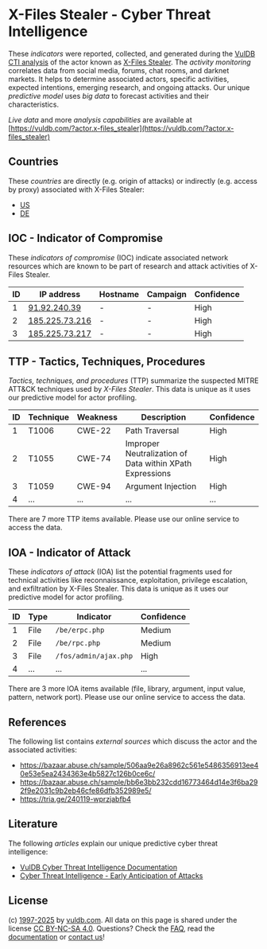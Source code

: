 # X-Files Stealer - Cyber Threat Intelligence

These _indicators_ were reported, collected, and generated during the [VulDB CTI analysis](https://vuldb.com/?kb.cti) of the actor known as [X-Files Stealer](https://vuldb.com/?actor.x-files_stealer). The _activity monitoring_ correlates data from social media, forums, chat rooms, and darknet markets. It helps to determine associated actors, specific activities, expected intentions, emerging research, and ongoing attacks. Our unique _predictive model_ uses _big data_ to forecast activities and their characteristics.

_Live data_ and more _analysis capabilities_ are available at [https://vuldb.com/?actor.x-files_stealer](https://vuldb.com/?actor.x-files_stealer)

## Countries

These _countries_ are directly (e.g. origin of attacks) or indirectly (e.g. access by proxy) associated with X-Files Stealer:

* [US](https://vuldb.com/?country.us)
* [DE](https://vuldb.com/?country.de)

## IOC - Indicator of Compromise

These _indicators of compromise_ (IOC) indicate associated network resources which are known to be part of research and attack activities of X-Files Stealer.

ID | IP address | Hostname | Campaign | Confidence
-- | ---------- | -------- | -------- | ----------
1 | [91.92.240.39](https://vuldb.com/?ip.91.92.240.39) | - | - | High
2 | [185.225.73.216](https://vuldb.com/?ip.185.225.73.216) | - | - | High
3 | [185.225.73.217](https://vuldb.com/?ip.185.225.73.217) | - | - | High

## TTP - Tactics, Techniques, Procedures

_Tactics, techniques, and procedures_ (TTP) summarize the suspected MITRE ATT&CK techniques used by _X-Files Stealer_. This data is unique as it uses our predictive model for actor profiling.

ID | Technique | Weakness | Description | Confidence
-- | --------- | -------- | ----------- | ----------
1 | T1006 | CWE-22 | Path Traversal | High
2 | T1055 | CWE-74 | Improper Neutralization of Data within XPath Expressions | High
3 | T1059 | CWE-94 | Argument Injection | High
4 | ... | ... | ... | ...

There are 7 more TTP items available. Please use our online service to access the data.

## IOA - Indicator of Attack

These _indicators of attack_ (IOA) list the potential fragments used for technical activities like reconnaissance, exploitation, privilege escalation, and exfiltration by X-Files Stealer. This data is unique as it uses our predictive model for actor profiling.

ID | Type | Indicator | Confidence
-- | ---- | --------- | ----------
1 | File | `/be/erpc.php` | Medium
2 | File | `/be/rpc.php` | Medium
3 | File | `/fos/admin/ajax.php` | High
4 | ... | ... | ...

There are 3 more IOA items available (file, library, argument, input value, pattern, network port). Please use our online service to access the data.

## References

The following list contains _external sources_ which discuss the actor and the associated activities:

* https://bazaar.abuse.ch/sample/506aa9e26a8962c561e5486356913ee40e53e5ea2434363e4b5827c126b0ce6c/
* https://bazaar.abuse.ch/sample/bb6e3bb232cdd16773464d14e3f6ba292f9e2031c9b2eb46cfe86dfb352989e5/
* https://tria.ge/240119-wprzjabfb4

## Literature

The following _articles_ explain our unique predictive cyber threat intelligence:

* [VulDB Cyber Threat Intelligence Documentation](https://vuldb.com/?kb.cti)
* [Cyber Threat Intelligence - Early Anticipation of Attacks](https://www.scip.ch/en/?labs.20201022)

## License

(c) [1997-2025](https://vuldb.com/?kb.changelog) by [vuldb.com](https://vuldb.com/?kb.about). All data on this page is shared under the license [CC BY-NC-SA 4.0](https://creativecommons.org/licenses/by-nc-sa/4.0/). Questions? Check the [FAQ](https://vuldb.com/?kb.faq), read the [documentation](https://vuldb.com/?kb) or [contact us](https://vuldb.com/?contact)!
